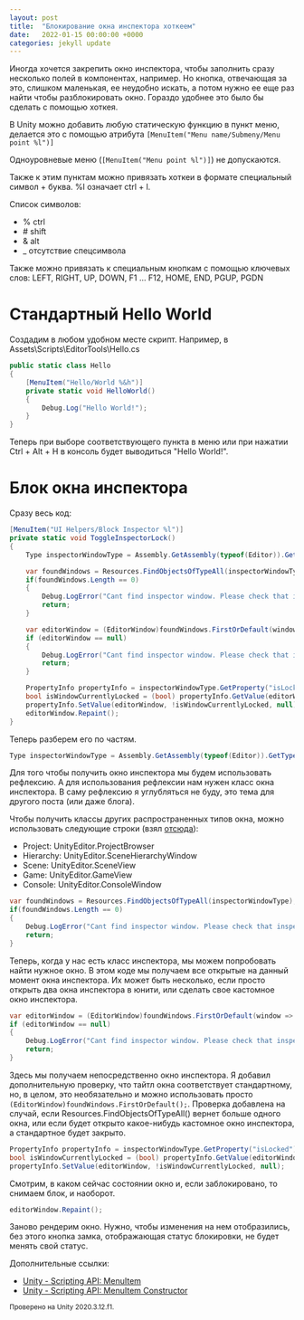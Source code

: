 ```yaml
---
layout: post
title:  "Блокирование окна инспектора хоткеем"
date:   2022-01-15 00:00:00 +0000
categories: jekyll update
---
```

Иногда хочется закрепить окно инспектора, чтобы заполнить сразу несколько полей в компонентах, например. Но кнопка, отвечающая за это, слишком маленькая, ее неудобно искать, а потом нужно ее еще раз найти чтобы разблокировать окно. Гораздо удобнее это было бы сделать с помощью хоткея. 

В Unity можно добавить любую статическую функцию в пункт меню, делается это с помощью атрибута `[MenuItem("Menu name/Submeny/Menu point %l")]`

Одноуровневые меню (`[MenuItem("Menu point %l")]`) не допускаются.

Также к этим пунктам можно привязать хоткеи в формате специальный символ + буква. %l означает ctrl + l.

Список символов:

- % ctrl
- \# shift
- & alt
- _ отсутствие спецсимвола

Также можно привязать к специальным кнопкам с помощью ключевых слов: LEFT, RIGHT, UP, DOWN, F1 … F12, HOME, END, PGUP, PGDN

# Стандартный Hello World

Создадим в любом удобном месте скрипт. Например, в Assets\Scripts\EditorTools\Hello.cs

```csharp
public static class Hello
{
    [MenuItem("Hello/World %&h")]
    private static void HelloWorld()
    {
        Debug.Log("Hello World!");
    }
}
```

Теперь при выборе соответствующего пункта в меню или при нажатии Ctrl + Alt + H в консоль будет выводиться "Hello World!".

# Блок окна инспектора

Сразу весь код:

```csharp
[MenuItem("UI Helpers/Block Inspector %l")]
private static void ToggleInspectorLock()
{
    Type inspectorWindowType = Assembly.GetAssembly(typeof(Editor)).GetType("UnityEditor.InspectorWindow");

    var foundWindows = Resources.FindObjectsOfTypeAll(inspectorWindowType);
    if(foundWindows.Length == 0)
    {
        Debug.LogError("Cant find inspector window. Please check that inspector window is open");
        return;
    }

    var editorWindow = (EditorWindow)foundWindows.FirstOrDefault(window => ((EditorWindow)window).titleContent.text.Equals("Inspector"));
    if (editorWindow == null)
    {
        Debug.LogError("Cant find inspector window. Please check that inspector window is open");
        return;
    }

    PropertyInfo propertyInfo = inspectorWindowType.GetProperty("isLocked");
    bool isWindowCurrentlyLocked = (bool) propertyInfo.GetValue(editorWindow);
    propertyInfo.SetValue(editorWindow, !isWindowCurrentlyLocked, null);
    editorWindow.Repaint();
}
```

Теперь разберем его по частям. 

```csharp
Type inspectorWindowType = Assembly.GetAssembly(typeof(Editor)).GetType("UnityEditor.InspectorWindow");
```

Для того чтобы получить окно инспектора мы будем использовать рефлексию. А для использования рефлексии нам нужен класс окна инспектора. В саму рефлексию я углубляться не буду, это тема для другого поста (или даже блога).

Чтобы получить классы других распространенных типов окна, можно использовать следующие строки (взял [отсюда](https://forum.unity.com/threads/opening-the-built-in-windows-inspector-scene-etc-without-hard-coding-a-menu-path.546617/#post-3607555)):

+ Project: UnityEditor.ProjectBrowser
+ Hierarchy: UnityEditor.SceneHierarchyWindow
+ Scene: UnityEditor.SceneView
+ Game: UnityEditor.GameView
+ Console: UnityEditor.ConsoleWindow


```csharp
var foundWindows = Resources.FindObjectsOfTypeAll(inspectorWindowType);
if(foundWindows.Length == 0)
{
    Debug.LogError("Cant find inspector window. Please check that inspector window is open");
    return;
}
```

Теперь, когда у нас есть класс инспектора, мы можем попробовать найти нужное окно. В этом коде мы получаем все открытые на данный момент окна инспектора. Их может быть несколько, если просто открыть два окна инспектора в юнити, или сделать свое кастомное окно инспектора.

```csharp
var editorWindow = (EditorWindow)foundWindows.FirstOrDefault(window => ((EditorWindow)window).titleContent.text.Equals("Inspector"));
if (editorWindow == null)
{
    Debug.LogError("Cant find inspector window. Please check that inspector window is open");
    return;
}
```

Здесь мы получаем непосредственно окно инспектора. Я добавил дополнительную проверку, что тайтл окна соответствует стандартному, но, в целом, это необязательно и можно использовать просто `(EditorWindow)foundWindows.FirstOrDefault();`. Проверка добавлена на случай, если Resources.FindObjectsOfTypeAll() вернет больше одного окна, или если будет открыто какое-нибудь кастомное окно инспектора, а стандартное будет закрыто.

```csharp
PropertyInfo propertyInfo = inspectorWindowType.GetProperty("isLocked");
bool isWindowCurrentlyLocked = (bool) propertyInfo.GetValue(editorWindow);
propertyInfo.SetValue(editorWindow, !isWindowCurrentlyLocked, null);
```

Смотрим, в каком сейчас состоянии окно и, если заблокировано, то снимаем блок, и наоборот.

```csharp
editorWindow.Repaint();
```

Заново рендерим окно. Нужно, чтобы изменения на нем отобразились, без этого кнопка замка, отображающая статус блокировки, не будет менять свой статус.

Дополнительные ссылки:
- [Unity - Scripting API: MenuItem](https://docs.unity3d.com/ScriptReference/MenuItem.html)
- [Unity - Scripting API: MenuItem Constructor](https://docs.unity3d.com/ScriptReference/MenuItem-ctor.html)

<small>Проверено на Unity 2020.3.12.f1.</small>